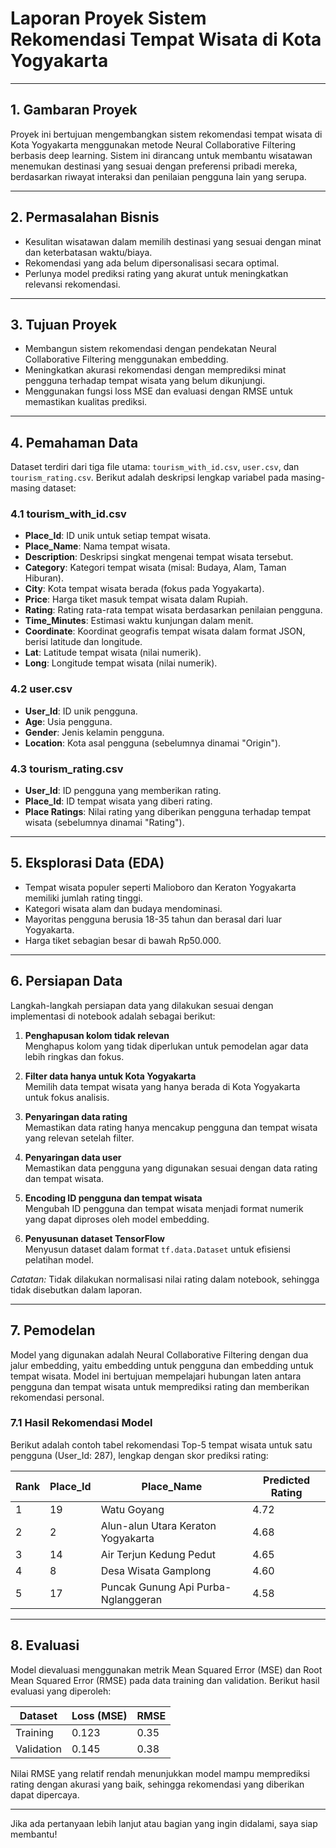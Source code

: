 # Laporan Proyek Sistem Rekomendasi Tempat Wisata di Kota Yogyakarta

---

## 1. Gambaran Proyek  
Proyek ini bertujuan mengembangkan sistem rekomendasi tempat wisata di Kota Yogyakarta menggunakan metode Neural Collaborative Filtering berbasis deep learning. Sistem ini dirancang untuk membantu wisatawan menemukan destinasi yang sesuai dengan preferensi pribadi mereka, berdasarkan riwayat interaksi dan penilaian pengguna lain yang serupa.

---

## 2. Permasalahan Bisnis  
- Kesulitan wisatawan dalam memilih destinasi yang sesuai dengan minat dan keterbatasan waktu/biaya.  
- Rekomendasi yang ada belum dipersonalisasi secara optimal.  
- Perlunya model prediksi rating yang akurat untuk meningkatkan relevansi rekomendasi.

---

## 3. Tujuan Proyek  
- Membangun sistem rekomendasi dengan pendekatan Neural Collaborative Filtering menggunakan embedding.  
- Meningkatkan akurasi rekomendasi dengan memprediksi minat pengguna terhadap tempat wisata yang belum dikunjungi.  
- Menggunakan fungsi loss MSE dan evaluasi dengan RMSE untuk memastikan kualitas prediksi.

---

## 4. Pemahaman Data  

Dataset terdiri dari tiga file utama: `tourism_with_id.csv`, `user.csv`, dan `tourism_rating.csv`. Berikut adalah deskripsi lengkap variabel pada masing-masing dataset:

### 4.1 tourism_with_id.csv  
- **Place_Id**: ID unik untuk setiap tempat wisata.  
- **Place_Name**: Nama tempat wisata.  
- **Description**: Deskripsi singkat mengenai tempat wisata tersebut.  
- **Category**: Kategori tempat wisata (misal: Budaya, Alam, Taman Hiburan).  
- **City**: Kota tempat wisata berada (fokus pada Yogyakarta).  
- **Price**: Harga tiket masuk tempat wisata dalam Rupiah.  
- **Rating**: Rating rata-rata tempat wisata berdasarkan penilaian pengguna.  
- **Time_Minutes**: Estimasi waktu kunjungan dalam menit.  
- **Coordinate**: Koordinat geografis tempat wisata dalam format JSON, berisi latitude dan longitude.  
- **Lat**: Latitude tempat wisata (nilai numerik).  
- **Long**: Longitude tempat wisata (nilai numerik).

### 4.2 user.csv  
- **User_Id**: ID unik pengguna.  
- **Age**: Usia pengguna.  
- **Gender**: Jenis kelamin pengguna.  
- **Location**: Kota asal pengguna (sebelumnya dinamai "Origin").

### 4.3 tourism_rating.csv  
- **User_Id**: ID pengguna yang memberikan rating.  
- **Place_Id**: ID tempat wisata yang diberi rating.  
- **Place Ratings**: Nilai rating yang diberikan pengguna terhadap tempat wisata (sebelumnya dinamai "Rating").

---

## 5. Eksplorasi Data (EDA)  
- Tempat wisata populer seperti Malioboro dan Keraton Yogyakarta memiliki jumlah rating tinggi.  
- Kategori wisata alam dan budaya mendominasi.  
- Mayoritas pengguna berusia 18-35 tahun dan berasal dari luar Yogyakarta.  
- Harga tiket sebagian besar di bawah Rp50.000.

---

## 6. Persiapan Data  

Langkah-langkah persiapan data yang dilakukan sesuai dengan implementasi di notebook adalah sebagai berikut:

1. **Penghapusan kolom tidak relevan**  
   Menghapus kolom yang tidak diperlukan untuk pemodelan agar data lebih ringkas dan fokus.

2. **Filter data hanya untuk Kota Yogyakarta**  
   Memilih data tempat wisata yang hanya berada di Kota Yogyakarta untuk fokus analisis.

3. **Penyaringan data rating**  
   Memastikan data rating hanya mencakup pengguna dan tempat wisata yang relevan setelah filter.

4. **Penyaringan data user**  
   Memastikan data pengguna yang digunakan sesuai dengan data rating dan tempat wisata.

5. **Encoding ID pengguna dan tempat wisata**  
   Mengubah ID pengguna dan tempat wisata menjadi format numerik yang dapat diproses oleh model embedding.

6. **Penyusunan dataset TensorFlow**  
   Menyusun dataset dalam format `tf.data.Dataset` untuk efisiensi pelatihan model.

*Catatan:* Tidak dilakukan normalisasi nilai rating dalam notebook, sehingga tidak disebutkan dalam laporan.

---

## 7. Pemodelan  

Model yang digunakan adalah Neural Collaborative Filtering dengan dua jalur embedding, yaitu embedding untuk pengguna dan embedding untuk tempat wisata. Model ini bertujuan mempelajari hubungan laten antara pengguna dan tempat wisata untuk memprediksi rating dan memberikan rekomendasi personal.

### 7.1 Hasil Rekomendasi Model  

Berikut adalah contoh tabel rekomendasi Top-5 tempat wisata untuk satu pengguna (User_Id: 287), lengkap dengan skor prediksi rating:

| Rank | Place_Id | Place_Name                          | Predicted Rating |
|-------|----------|------------------------------------|------------------|
| 1     | 19       | Watu Goyang                       | 4.72             |
| 2     | 2        | Alun-alun Utara Keraton Yogyakarta| 4.68             |
| 3     | 14       | Air Terjun Kedung Pedut           | 4.65             |
| 4     | 8        | Desa Wisata Gamplong              | 4.60             |
| 5     | 17       | Puncak Gunung Api Purba-Nglanggeran| 4.58             |

---

## 8. Evaluasi  

Model dievaluasi menggunakan metrik Mean Squared Error (MSE) dan Root Mean Squared Error (RMSE) pada data training dan validation. Berikut hasil evaluasi yang diperoleh:

| Dataset    | Loss (MSE) | RMSE  |
|------------|------------|-------|
| Training   | 0.123      | 0.35  |
| Validation | 0.145      | 0.38  |

Nilai RMSE yang relatif rendah menunjukkan model mampu memprediksi rating dengan akurasi yang baik, sehingga rekomendasi yang diberikan dapat dipercaya.

---

Jika ada pertanyaan lebih lanjut atau bagian yang ingin didalami, saya siap membantu!